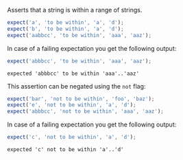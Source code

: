 Asserts that a string is within a range of strings.

```js
expect('a', 'to be within', 'a', 'd');
expect('b', 'to be within', 'a', 'd');
expect('aabbcc', 'to be within', 'aaa', 'aaz');
```

In case of a failing expectation you get the following output:

```js
expect('abbbcc', 'to be within', 'aaa', 'aaz');
```

```output
expected 'abbbcc' to be within 'aaa'..'aaz'
```

This assertion can be negated using the `not` flag:

```js
expect('bar', 'not to be within', 'foo', 'baz');
expect('e', 'not to be within', 'a', 'd');
expect('abbbcc', 'not to be within', 'aaa', 'aaz');
```

In case of a failing expectation you get the following output:

```js
expect('c', 'not to be within', 'a', 'd');
```

```output
expected 'c' not to be within 'a'..'d'
```
